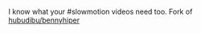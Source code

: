 I know what your #slowmotion videos need too.
Fork of [hubudibu/bennyhiper](https://github.com/hubudibu/bennyhiper)
